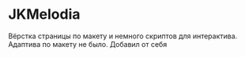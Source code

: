 # JKMelodia
Вёрстка страницы по макету и немного скриптов для интерактива. Адаптива по макету не было. Добавил от себя
